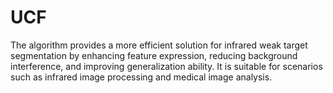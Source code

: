 # UCF
The algorithm provides a more efficient solution for infrared weak target segmentation by enhancing feature expression, reducing background interference, and improving generalization ability. It is suitable for scenarios such as infrared image processing and medical image analysis.
